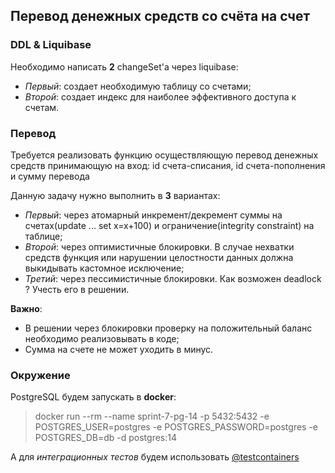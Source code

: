 ## Перевод денежных средств со счёта на счет

### DDL & Liquibase

Необходимо написать **2** changeSet'a через liquibase: 
* _Первый_: создает необходимую таблицу со счетами; 
* _Второй_: создает индекс для наиболее эффективного доступа к счетам.

### Перевод

Требуется реализовать функцию осуществляющую перевод денежных средств принимающую на вход: id счета-списания, id счета-пополнения и сумму перевода

Данную задачу нужно выполнить в **3** вариантах:
* _Первый_: через атомарный инкремент/декремент суммы на счетах(update ... set x=x+100) и ограничение(integrity constraint) на таблице;
* _Второй_: через оптимистичные блокировки. В случае нехватки средств функция или нарушении целостности данных должна выкидывать кастомное исключение;
* _Третий_: через пессимистичные блокировки. Как возможен deadlock ? Учесть его в решении.

**Важно**: 
* В решении через блокировки проверку на положительный баланс необходимо реализовывать в коде;
* Сумма на счете не может уходить в минус.

### Окружение

PostgreSQL будем запускать в **docker**:
> docker run --rm --name sprint-7-pg-14 -p 5432:5432 -e POSTGRES_USER=postgres -e POSTGRES_PASSWORD=postgres -e POSTGRES_DB=db -d postgres:14

А для _интеграционных тестов_ будем использовать [@testcontainers](https://www.testcontainers.org/test_framework_integration/junit_5/) 